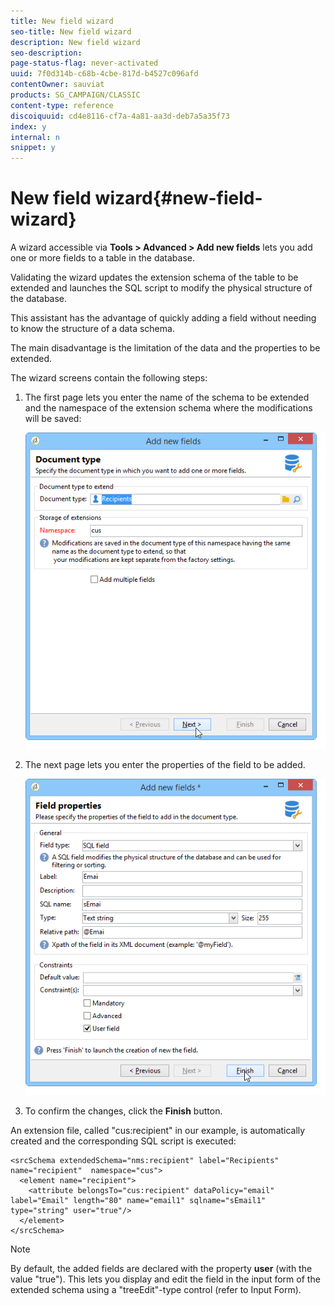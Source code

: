```yaml
---
title: New field wizard
seo-title: New field wizard
description: New field wizard
seo-description: 
page-status-flag: never-activated
uuid: 7f0d314b-c68b-4cbe-817d-b4527c096afd
contentOwner: sauviat
products: SG_CAMPAIGN/CLASSIC
content-type: reference
discoiquuid: cd4e8116-cf7a-4a81-aa3d-deb7a5a35f73
index: y
internal: n
snippet: y
---
```


# New field wizard{#new-field-wizard}

A wizard accessible via **Tools > Advanced > Add new fields** lets you add one or more fields to a table in the database.

Validating the wizard updates the extension schema of the table to be extended and launches the SQL script to modify the physical structure of the database.

This assistant has the advantage of quickly adding a field without needing to know the structure of a data schema.

The main disadvantage is the limitation of the data and the properties to be extended.

The wizard screens contain the following steps:

1. The first page lets you enter the name of the schema to be extended and the namespace of the extension schema where the modifications will be saved: 

   ![](assets/d_ncs_integration_schema_addfield.png)

1. The next page lets you enter the properties of the field to be added.

   ![](assets/d_ncs_integration_schema_addfield2.png)

1. To confirm the changes, click the **Finish** button.

An extension file, called "cus:recipient" in our example, is automatically created and the corresponding SQL script is executed:

```
<srcSchema extendedSchema="nms:recipient" label="Recipients" name="recipient"  namespace="cus">  
  <element name="recipient">    
    <attribute belongsTo="cus:recipient" dataPolicy="email" label="Email" length="80" name="email1" sqlname="sEmail1" type="string" user="true"/>  
  </element>
</srcSchema>
```

>[!NOTE]
>
>By default, the added fields are declared with the property **user** (with the value "true"). This lets you display and edit the field in the input form of the extended schema using a "treeEdit"-type control (refer to Input Form).

